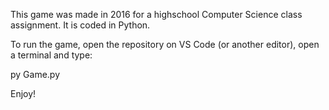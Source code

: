 This game was made in 2016 for a highschool Computer Science class assignment. It is coded in Python. 

To run the game, open the repository on VS Code (or another editor), open a terminal and type:

py Game.py

Enjoy!
